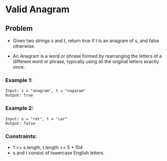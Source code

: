 # Valid Anagram

## Problem

- Given two strings s and t, return true if t is an anagram of s, and false otherwise.

- An Anagram is a word or phrase formed by rearranging the letters of a different word or phrase, typically using all the original letters exactly once.

### Example 1:
```
Input: s = "anagram", t = "nagaram"
Output: true
```

### Example 2:
```
Input: s = "rat", t = "car"
Output: false
```

### Constraints:

- 1 <= s.length, t.length <= 5 * 104
- s and t consist of lowercase English letters.